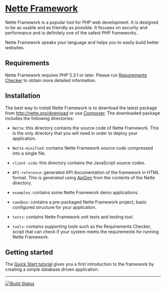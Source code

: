[Nette Framework](http://nette.org)
===================================

Nette Framework is a popular tool for PHP web development. It is designed to be
as usable and as friendly as possible. It focuses on security and
performance and is definitely one of the safest PHP frameworks.

Nette Framework speaks your language and helps you to easily build better websites.


Requirements
------------

Nette Framework requires PHP 5.3.1 or later. Please run [Requirements
Checker](http://doc.nette.org/requirements) to obtain more detailed information.


Installation
------------

The best way to install Nette Framework is to download the latest package
from http://nette.org/download or use [Composer](http://doc.nette.org/composer).
The downloaded package includes the following directories:

- `Nette`: this directory contains the source code of Nette Framework. This is
	the only directory that you will need in order to deploy your application.

- `Nette-minified`: contains Nette Framework source code compressed into a single file.

- `client-side`: this directory contains the JavaScript source codes.

- `API-reference`: generated API documentation of the framework in HTML format. This is
    generated using [ApiGen](http://apigen.org) from the contents of the Nette directory.

- `examples`: contains some Nette Framework demo applications.

- `sandbox`: contains a pre-packaged Nette Framework project, basic configured
	structure for your application.

- `tests`: contains Nette Framework unit tests and testing tool.

- `tools`: contains supporting tools such as the Requirements Checker, script that
    can check if your system meets the requirements for running Nette Framework.


Getting started
---------------

The [Quick Start tutorial](http://doc.nette.org/quickstart) gives you a first
introduction to the framework by creating a simple database driven application.

-----

[![Build Status](https://secure.travis-ci.org/nette/nette.png?branch=master)](http://travis-ci.org/nette/nette)
